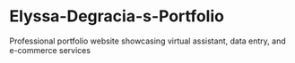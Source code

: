 # Elyssa-Degracia-s-Portfolio
Professional portfolio website showcasing virtual assistant, data entry, and e-commerce services
